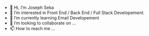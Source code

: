 - 👋 Hi, I’m Joseph Seka
- 👀 I’m interested in Front End / Back End / Full Stack Developement.
- 🌱 I’m currently learning Email Developement
- 💞️ I’m looking to collaborate on ...
- 📫 How to reach me ... 

<!---
AlphineJo/AlphineJo is a ✨ special ✨ repository because its `README.md` (this file) appears on your GitHub profile.
You can click the Preview link to take a look at your changes.
--->
